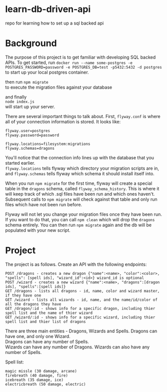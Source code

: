 # learn-db-driven-api
repo for learning how to set up a sql backed api

# Background

The purpose of this project is to get familiar with developing SQL backed APIs. To get started, run `docker run --name some-postgres -e POSTGRES_PASSWORD=password -e POSTGRES_DB=test -p5432:5432 -d postgres`
to start up your local postgres container.

then run `npm migrate`  
to execute the migration files against your database  

and finally  
`node index.js`  
will start up your server.

There are several important things to talk about. First, `flyway.conf` is where all of your connection information is stored. It looks like:  
```flyway.url=jdbc:postgresql://localhost:5432/test
flyway.user=postgres
flyway.password=password

flyway.locations=filesystem:migrations
flyway.schemas=dragons
```  

You'll notice that the connection info lines up with the database that you started earlier.  
`flyway.locations` tells flyway which directory your migration scripts are in, and `flyway.schemas` tells flyway which schema it should install itself into.  

When you run `npm migrate` for the first time, flyway will create a special table in the `dragons` schema, called `flyway_schema_history`. This is where it will keep track of which .sql files have been run and which ones haven't. Subsequent calls to `npm migrate` will check against that table and only run files which have not been run before.

Flyway will not let you change your migration files once they have been run. If you want to do that, you can call `npm clean` which will drop the `dragons` schema entirely. You can then run `npm migrate` again and the db will be populated with your new script.

# Project

The project is as follows. Create an API with the following endpoints:
```
POST /dragons - creates a new dragon {"name":<name>, "color":<color>, "spells": [spell ids], "wizard_id":<id>} wizard_id is optional
POST /wizard - creates a new wizard {"name":<name>, "dragons":[dragon ids], "spells":[spell ids]}
GET /dragons - lists all dragons - id, name, color and wizard master, if they have one
GET /wizard - lists all wizards - id, name, and the name/id/color of all the dragons they have
GET /dragon/:id - shows info for a specific dragon, including thier spell list and the name of thier wizard
GET /wizard/:id - shows info for a specific wizard, including thier spell list and thier list of dragons
```

There are three main entities - Dragons, Wizards and Spells.
Dragons can have one, and only one Wizard.  
Dragons can have any number of Spells.  
Wizards can have any number of Dragons.
Wizards can also have any number of Spells.  

Spell list:
```
magic missle (30 damage, arcane)
firebreath (40 damage, fire)
icebreath (35 damage, ice)
electricbreath (50 damage, electric)
```  

